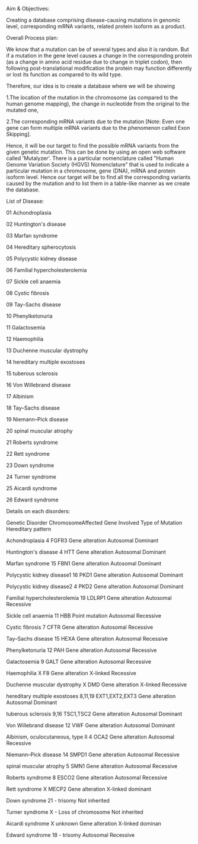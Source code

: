 Aim & Objectives:

Creating a database comprising disease-causing mutations in genomic level, corresponding mRNA variants, related protein isoform as a product.

Overall Process plan:

We know that a mutation can be of several types and also it is random. But if a mutation in the gene level causes a change in the corresponding protein 
(as a change in amino acid residue due to change in triplet codon), then following post-translational modification the protein may function differently 
or lost its function as compared to its wild type. 

Therefore, our idea is to create a database where we will be showing 

1.The location of the mutation in the chromosome (as compared to the human genome mapping), the change in nucleotide from the original to the mutated one, 

2.The corresponding mRNA variants due to the mutation [Note: Even one gene can form multiple mRNA variants due to the phenomenon called Exon Skipping]. 

Hence, it will be our target to find the possible mRNA variants from the given genetic mutation. This can be done by using an open web software called 'Mutalyzer'.
There is a particular nomenclature called "Human Genome Variation Society (HGVS) Nomenclature" that is used to indicate a particular mutation in a chromosome, 
gene (DNA), mRNA and protein isoform level. Hence our target will be to find all the corresponding variants caused by the mutation and to list them in a table-like 
manner as we create the database.

List of Disease:

01 Achondroplasia

02 Huntington's disease

03 Marfan syndrome

04 Hereditary spherocytosis

05 Polycystic kidney disease

06 Familial hypercholesterolemia

07 Sickle cell anaemia

08 Cystic fibrosis

09 Tay–Sachs disease

10 Phenylketonuria

11 Galactosemia

12 Haemophilia

13 Duchenne muscular dystrophy

14 hereditary multiple exostoses 

15 tuberous sclerosis

16 Von Willebrand disease

17 Albinism

18 Tay–Sachs disease

19 Niemann–Pick disease

20 spinal muscular atrophy

21 Roberts syndrome

22 Rett syndrome

23 Down syndrome

24 Turner syndrome

25 Aicardi syndrome

26 Edward syndrome


Details on each disorders:

Genetic Disorder		ChromosomeAffected	Gene Involved	Type of Mutation	Hereditary pattern

Achondroplasia			4			FGFR3		Gene alteration		Autosomal Dominant

Huntington's disease		4			HTT		Gene alteration		Autosomal Dominant

Marfan syndrome			15			FBN1		Gene alteration		Autosomal Dominant

Polycystic kidney disease1 	16			PKD1		Gene alteration		Autosomal Dominant

Polycystic kidney disease2	4			PKD2		Gene alteration		Autosomal Dominant

Familial hypercholesterolemia	19			LDLRP1		Gene alteration		Autosomal Recessive

Sickle cell anaemia		11			HBB		Point mutation		Autosomal Recessive

Cystic fibrosis			7			CFTR		Gene alteration		Autosomal Recessive

Tay–Sachs disease		15			HEXA		Gene alteration		Autosomal Recessive

Phenylketonuria			12			PAH		Gene alteration		Autosomal Recessive

Galactosemia			9			GALT		Gene alteration		Autosomal Recessive

Haemophilia			X 			F8		Gene alteration		X-linked Recessive

Duchenne muscular dystrophy	X			DMD		Gene alteration		X-linked Recessive

hereditary multiple exostoses 	8,11,19			EXT1,EXT2,EXT3	Gene alteration		Autosomal Dominant

tuberous sclerosis		9,16			TSC1,TSC2	Gene alteration		Autosomal Dominant

Von Willebrand disease		12			VWF		Gene alteration		Autosomal Dominant

Albinism, oculocutaneous, type II	4		OCA2		Gene alteration		Autosomal Recessive

Niemann–Pick disease		14			SMPD1		Gene alteration		Autosomal Recessive

spinal muscular atrophy		5			SMN1		Gene alteration		Autosomal Recessive

Roberts syndrome		8			ESCO2		Gene alteration		Autosomal Recessive

Rett syndrome			X			MECP2		Gene alteration		X-linked dominant

Down syndrome			21			-		trisomy			Not inherited

Turner syndrome			X			-		Loss of chromosome	Not inherited

Aicardi syndrome		X			unknown		Gene alteration		X-linked dominan

Edward syndrome			18			-		trisomy			Autosomal Recessive
